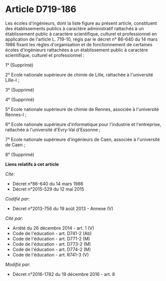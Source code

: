 # Article D719-186

Les écoles d'ingénieurs, dont la liste figure au présent article, constituent des établissements publics à caractère
administratif rattachés à un établissement public à caractère scientifique, culturel et professionnel en application de
l'article L. 719-10, régis par le décret n° 86-640 du 14 mars 1986 fixant les règles d'organisation et de fonctionnement de
certaines écoles d'ingénieurs rattachées à un établissement public à caractère scientifique, culturel et professionnel : 

1° (Supprimé)

2° Ecole nationale supérieure de chimie de Lille, rattachée à l'université Lille-I ; 

3° (Supprimé)

4° (Supprimé) 

5° Ecole nationale supérieure de chimie de Rennes, associée à l'université Rennes-I ; 

6° Ecole nationale supérieure d'informatique pour l'industrie et l'entreprise, rattachée à l'université d'Evry-Val
d'Essonne ; 

7° Ecole nationale supérieure d'ingénieurs de Caen, associée à l'université de Caen ; 

8° (Supprimé)

**Liens relatifs à cet article**

_Cite_:

  - Décret n°86-640 du 14 mars 1986
  - Décret n°2015-529 du 12 mai 2015

_Codifié par_:

  - Décret n°2013-756 du 19 août 2013 -  Annexe (V)

_Cité par_:

  - Arrêté du 26 décembre 2014 - art. 1 (V)
  - Code de l'éducation - art. D741-2 (Ab)
  - Code de l'éducation - art. D771-2 (M)
  - Code de l'éducation - art. D773-2 (M)
  - Code de l'éducation - art. D774-2 (M)
  - Code de l'éducation - art. R741-3 (V)

_Modifié par_:

  - Décret n°2016-1782 du 19 décembre 2016 - art. 8
